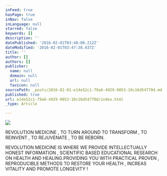 ```yaml
---
inFeed: true
hasPage: true
inNav: false
inLanguage: null
starred: false
keywords: []
description: ''
datePublished: '2016-02-01T03:48:00.212Z'
dateModified: '2016-02-01T03:47:38.437Z'
title: ''
author: []
authors: []
publisher:
  name: null
  domain: null
  url: null
  favicon: null
sourcePath: _posts/2016-02-01-e14e52c1-79a6-4929-9053-10c16d54770d.md
published: true
url: e14e52c1-79a6-4929-9053-10c16d54770d/index.html
_type: Article

---
```

![](https://the-grid-user-content.s3-us-west-2.amazonaws.com/0ce6c4f2-3a15-480d-85a3-c5882fe1dc9b.JPG)

REVOLUTION MEDICINE ,  TO TURN AROUND TO TRANSFORM , TO REINVENT , TO REJUVENATE , TO BE REBORN. 

REVOLUTION MEDICINE IS WHERE WE PROVIDE INTELLECTUALLY HONEST INFORMATION , SCIENTIFIC BASED EDUCATIONAL RESEARCH ON HEALTH AND HEALING.PROVIDING YOU WITH PRACTICAL PROVEN , REPRODUCIBLE METHODS TO RESTORE YOUR HEALTH , INCREAS VITALITY AND PROMOTE LONGEVITY !